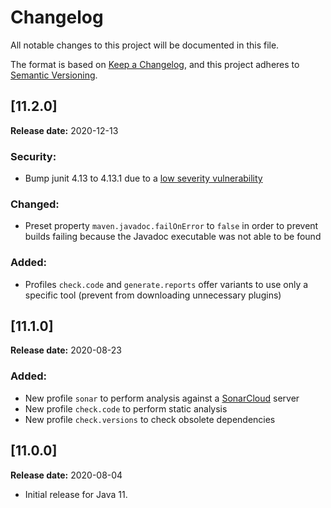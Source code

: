 Changelog
====================================================================================================
All notable changes to this project will be documented in this file.

The format is based on [Keep a Changelog](https://keepachangelog.com/en/1.0.0/),
and this project adheres to [Semantic Versioning](https://semver.org/spec/v2.0.0.html).


[11.2.0]
----------------------------------------------------------------------------------------------------
**Release date:** 2020-12-13
### Security:
- Bump junit 4.13 to 4.13.1 due to a [low severity vulnerability](https://github.com/advisories/GHSA-269g-pwp5-87pp)
### Changed:
- Preset property `maven.javadoc.failOnError` to `false` in order to prevent builds failing because 
the Javadoc executable was not able to be found
### Added:  
- Profiles `check.code` and `generate.reports` offer variants to use only a specific tool 
(prevent from downloading unnecessary plugins)
  

[11.1.0]
----------------------------------------------------------------------------------------------------
**Release date:** 2020-08-23
### Added:
- New profile `sonar` to perform analysis against a [SonarCloud](https://sonarcloud.io/projects) server
- New profile `check.code` to perform static analysis
- New profile `check.versions` to check obsolete dependencies

[11.0.0]
----------------------------------------------------------------------------------------------------
**Release date:** 2020-08-04

- Initial release for Java 11.
